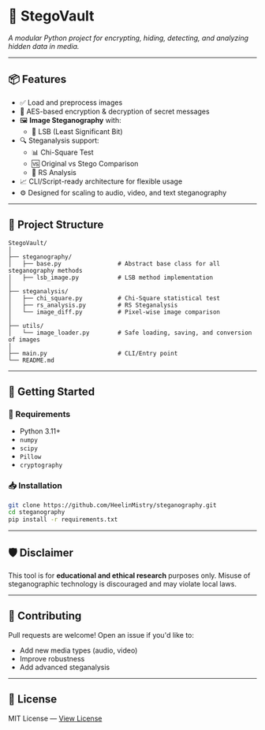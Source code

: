# 🔐 StegoVault  
*A modular Python project for encrypting, hiding, detecting, and analyzing hidden data in media.*

---

## 📦 Features

- ✅ Load and preprocess images
- 🔐 AES-based encryption & decryption of secret messages
- 🖼️ **Image Steganography** with:
  - 🧱 LSB (Least Significant Bit)
- 🔍 Steganalysis support:
  - 📊 Chi-Square Test
  - 🆚 Original vs Stego Comparison
  - 🔄 RS Analysis
- 📈 CLI/Script-ready architecture for flexible usage
- ⚙️ Designed for scaling to audio, video, and text steganography

---

## 📁 Project Structure

```
StegoVault/
│
├── steganography/
│   ├── base.py                # Abstract base class for all steganography methods
│   ├── lsb_image.py           # LSB method implementation
│
├── steganalysis/
│   ├── chi_square.py          # Chi-Square statistical test
│   ├── rs_analysis.py         # RS Steganalysis
│   └── image_diff.py          # Pixel-wise image comparison
│
├── utils/
│   └── image_loader.py        # Safe loading, saving, and conversion of images
│
├── main.py                    # CLI/Entry point
└── README.md
```

---

## 🚀 Getting Started

### 🔧 Requirements

- Python 3.11+
- `numpy`
- `scipy`
- `Pillow`
- `cryptography`

### 📥 Installation

```bash
git clone https://github.com/HeelinMistry/steganography.git
cd steganography
pip install -r requirements.txt
```

---


## 🛡️ Disclaimer

This tool is for **educational and ethical research** purposes only. Misuse of steganographic technology is discouraged and may violate local laws.

---

## 🤝 Contributing

Pull requests are welcome! Open an issue if you'd like to:
- Add new media types (audio, video)
- Improve robustness
- Add advanced steganalysis

---

## 📜 License

MIT License — [View License](LICENSE)